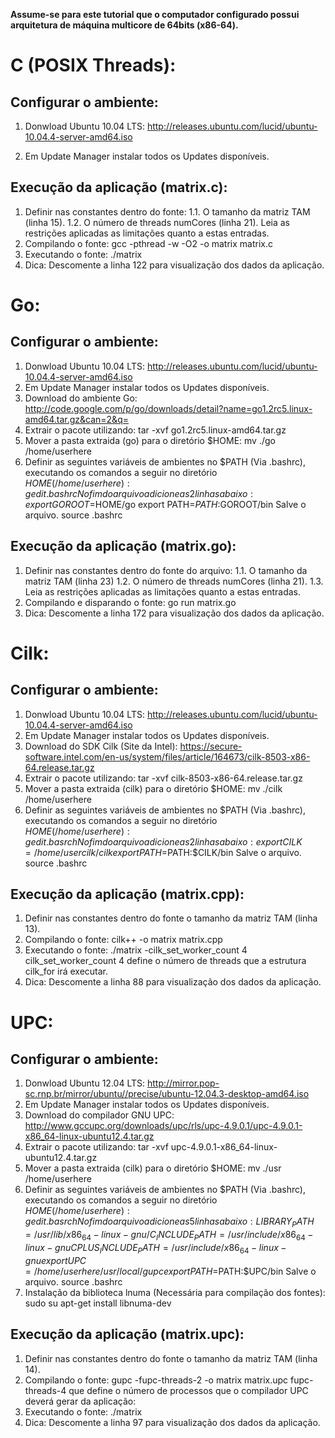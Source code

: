 __Assume-se para este tutorial que o computador configurado possui arquitetura de máquina multicore de 64bits (x86-64).__

C (POSIX Threads):
========

Configurar o ambiente:
--------

1. Donwload Ubuntu 10.04 LTS: http://releases.ubuntu.com/lucid/ubuntu-10.04.4-server-amd64.iso

2. Em Update Manager instalar todos os Updates disponíveis.

Execução da aplicação (matrix.c):
--------

1. Definir nas constantes dentro do fonte:
  1.1. O tamanho da matriz TAM (linha 15).
  1.2. O número de threads numCores (linha 21). Leia as restrições aplicadas as limitações quanto a estas entradas.
2. Compilando o fonte: gcc -pthread -w -O2 -o matrix matrix.c
3. Executando o fonte: ./matrix
4. Dica: Descomente a linha 122 para visualização dos dados da aplicação.

Go:
========

Configurar o ambiente:
--------

1. Donwload Ubuntu 10.04 LTS: http://releases.ubuntu.com/lucid/ubuntu-10.04.4-server-amd64.iso
2. Em Update Manager instalar todos os Updates disponíveis.
3. Download do ambiente Go: http://code.google.com/p/go/downloads/detail?name=go1.2rc5.linux-amd64.tar.gz&can=2&q=
4. Extrair o pacote utilizando: tar -xvf go1.2rc5.linux-amd64.tar.gz
5. Mover a pasta extraida (go) para o diretório $HOME: mv ./go /home/userhere
6. Definir as seguintes variáveis de ambientes no $PATH (Via .bashrc), executando os comandos a seguir no diretório $HOME(/home/userhere):
  gedit .bashrc
  No fim do arquivo adicione as 2 linhas abaixo:
    export GOROOT=$HOME/go
    export PATH=$PATH:$GOROOT/bin
    Salve o arquivo.
    source .bashrc

Execução da aplicação (matrix.go):
--------

1. Definir nas constantes dentro do fonte do arquivo:
  1.1. O tamanho da matriz TAM (linha 23)
  1.2. O número de threads numCores (linha 21).
  1.3. Leia as restrições aplicadas as limitações quanto a estas entradas.
2. Compilando e disparando o fonte: go run matrix.go
3. Dica: Descomente a linha 172 para visualização dos dados da aplicação.

Cilk:
========

Configurar o ambiente:
--------

1. Donwload Ubuntu 10.04 LTS: http://releases.ubuntu.com/lucid/ubuntu-10.04.4-server-amd64.iso
2. Em Update Manager instalar todos os Updates disponíveis.
3. Download do SDK Cilk (Site da Intel): https://secure-software.intel.com/en-us/system/files/article/164673/cilk-8503-x86-64.release.tar.gz
4. Extrair o pacote utilizando: tar -xvf cilk-8503-x86-64.release.tar.gz
5. Mover a pasta extraida (cilk) para o diretório $HOME: mv ./cilk /home/userhere
6. Definir as seguintes variáveis de ambientes no $PATH (Via .bashrc), executando os comandos a seguir no diretório $HOME(/home/userhere):
   gedit .basrch
   No fim do arquivo adicione as 2 linhas abaixo:
      export CILK=/home/usercilk/cilk
      export PATH=$PATH:$CILK/bin
      Salve o arquivo.
      source .bashrc

Execução da aplicação (matrix.cpp):
--------

1. Definir nas constantes dentro do fonte o tamanho da matriz TAM (linha 13).
2. Compilando o fonte: cilk++ -o matrix matrix.cpp
3. Executando o fonte: ./matrix -cilk_set_worker_count 4 
   cilk_set_worker_count 4 define o número de threads que a estrutura cilk_for irá executar.
4. Dica: Descomente a linha 88 para visualização dos dados da aplicação.

UPC:
========

Configurar o ambiente:
--------

1. Donwload Ubuntu 12.04 LTS: http://mirror.pop-sc.rnp.br/mirror/ubuntu//precise/ubuntu-12.04.3-desktop-amd64.iso
2. Em Update Manager instalar todos os Updates disponíveis.
3. Download do compilador GNU UPC: http://www.gccupc.org/downloads/upc/rls/upc-4.9.0.1/upc-4.9.0.1-x86_64-linux-ubuntu12.4.tar.gz
4. Extrair o pacote utilizando: tar -xvf upc-4.9.0.1-x86_64-linux-ubuntu12.4.tar.gz
5. Mover a pasta extraida (cilk) para o diretório $HOME: mv ./usr /home/userhere
6. Definir as seguintes variáveis de ambientes no $PATH (Via .bashrc), executando os comandos a seguir no diretório $HOME(/home/userhere):
   gedit .basrch
   No fim do arquivo adicione as 5 linhas abaixo:
      LIBRARY_PATH=/usr/lib/x86_64-linux-gnu/
      C_INCLUDE_PATH=/usr/include/x86_64-linux-gnu
      CPLUS_INCLUDE_PATH=/usr/include/x86_64-linux-gnu
      export UPC=/home/userhere/usr/local/gupc
      export PATH=$PATH:$UPC/bin
      Salve o arquivo.
      source .bashrc
7. Instalação da biblioteca lnuma (Necessária para compilação dos fontes): sudo su apt-get install libnuma-dev

Execução da aplicação (matrix.upc):
--------

1. Definir nas constantes dentro do fonte o tamanho da matriz TAM (linha 14).
2. Compilando o fonte: gupc -fupc-threads-2 -o matrix matrix.upc
   fupc-threads-4 que define o número de processos que o compilador UPC deverá gerar da aplicação:
3. Executando o fonte: ./matrix 
4. Dica: Descomente a linha 97 para visualização dos dados da aplicação.
